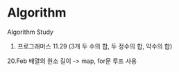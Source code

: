 # Algorithm
Algorithm Study 


1. 프로그래머스 11.29 (3개 두 수의 합, 두 정수의 합, 약수의 합)

 20.Feb 배열의 원소 길이 -> map, for문 루프 사용
